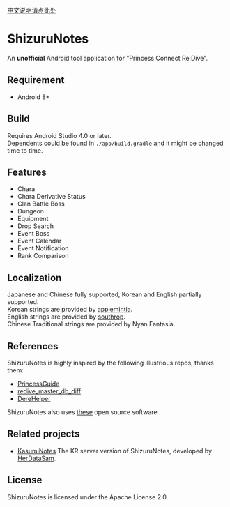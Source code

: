 [中文说明请点此处](README_CN.md)

# ShizuruNotes
An **unofficial** Android tool application for "Princess Connect Re:Dive".

## Requirement
* Android 8+  

## Build
Requires Android Studio 4.0 or later.  
Dependents could be found in `./app/build.gradle` and it might be changed time to time.  

## Features
* Chara 
* Chara Derivative Status 
* Clan Battle Boss 
* Dungeon 
* Equipment 
* Drop Search 
* Event Boss 
* Event Calendar 
* Event Notification
* Rank Comparison   

## Localization  
Japanese and Chinese fully supported, Korean and English partially supported.  
Korean strings are provided by [applemintia](https://twitter.com/_applemintia).  
English strings are provided by [southrop](https://github.com/southrop).  
Chinese Traditional strings are provided by Nyan Fantasia.

## References  
ShizuruNotes is highly inspired by the following illustrious repos, thanks them:  
* [PrincessGuide](https://github.com/superk589/PrincessGuide)  
* [redive_master_db_diff](https://github.com/esterTion/redive_master_db_diff)  
* [DereHelper](https://github.com/Lazyeraser/DereHelper)  

ShizuruNotes also uses [these](OPENSOURCE.md) open source software.  

## Related projects
* [KasumiNotes](https://github.com/HerDataSam/KasumiNotes) The KR server version of ShizuruNotes, developed by [HerDataSam](https://github.com/HerDataSam).
 
## License 
ShizuruNotes is licensed under the Apache License 2.0. 
